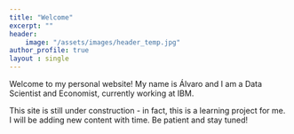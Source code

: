 ```yaml
---
title: "Welcome"
excerpt: ""
header:
    image: "/assets/images/header_temp.jpg"
author_profile: true
layout : single
---
```


Welcome to my personal website! My name is Álvaro and I am a Data Scientist and Economist, currently working at IBM.

This site is still under construction - in fact, this is a learning project for me. I will be adding new content with time. Be patient and stay tuned!

<!-- Professional info -->
<!-- Education -->
<!-- Hobbies -->
